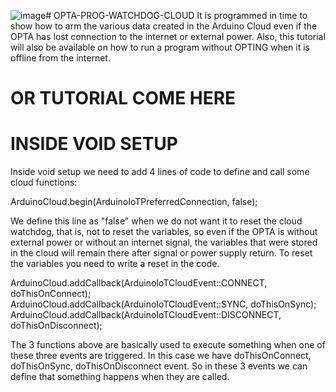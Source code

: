 ![image](https://github.com/Engenharia-Finder/OPTA-PROG-WATCHDOG-CLOUD/assets/133161771/84812b93-c560-41e1-8d4a-49d4211ca808)# OPTA-PROG-WATCHDOG-CLOUD
It is programmed in time to show how to arm the various data created in the Arduino Cloud even if the OPTA has lost connection to the internet or external power. Also, this tutorial will also be available on how to run a program without OPTING when it is offline from the internet.

# OR TUTORIAL COME HERE
# INSIDE VOID SETUP

Inside void setup we need to add 4 lines of code to define and call some cloud functions:

ArduinoCloud.begin(ArduinoIoTPreferredConnection, false);

We define this line as "false" when we do not want it to reset the cloud watchdog, that is, not to reset the variables, so even if the OPTA is without external power or without an internet signal, the variables that were stored in the cloud will remain there after signal or power supply return.
To reset the variables you need to write a reset in the code.


ArduinoCloud.addCallback(ArduinoIoTCloudEvent::CONNECT, doThisOnConnect);
ArduinoCloud.addCallback(ArduinoIoTCloudEvent::SYNC, doThisOnSync);
ArduinoCloud.addCallback(ArduinoIoTCloudEvent::DISCONNECT, doThisOnDisconnect);

The 3 functions above are basically used to execute something when one of these three events are triggered.
In this case we have doThisOnConnect, doThisOnSync, doThisOnDisconnect event. So in these 3 events we can define that something happens when they are called.

